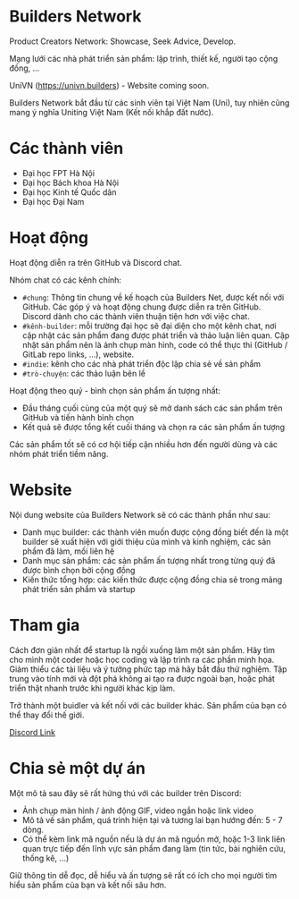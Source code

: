 # Builders Network
Product Creators Network: Showcase, Seek Advice, Develop.

Mạng lưới các nhà phát triển sản phẩm: lập trình, thiết kế, người tạo cộng đồng, ...

UniVN (https://univn.builders) - Website coming soon.

Builders Network bắt đầu từ các sinh viên tại Việt Nam (Uni), tuy nhiên cũng mang ý nghĩa Uniting Việt Nam (Kết nối khắp đất nước).

# Các thành viên

- Đại học FPT Hà Nội
- Đại học Bách khoa Hà Nội
- Đại học Kinh tế Quốc dân
- Đại học Đại Nam

# Hoạt động

Hoạt động diễn ra trên GitHub và Discord chat.

Nhóm chat có các kênh chính:
- `#chung`: Thông tin chung về kế hoạch của Builders Net, được kết nối với GitHub. Các góp ý và hoạt động chung được diễn ra trên GitHub. Discord dành cho các thành viên thuận tiện hơn với việc chat.
- `#kênh-builder`: mỗi trường đại học sẽ đại diện cho một kênh chat, nơi cập nhật các sản phẩm đang được phát triển và thảo luận liên quan. Cập nhật sản phẩm nên là ảnh chụp màn hình, code có thể thực thi (GitHub / GitLab repo links, ...), website.
- `#indie`: kênh cho các nhà phát triển độc lập chia sẻ về sản phẩm
- `#trò-chuyện`: các thảo luận bên lề

Hoạt động theo quý - bình chọn sản phẩm ấn tượng nhất:
- Đầu tháng cuối cùng của một quý sẽ mở danh sách các sản phẩm trên GitHub và tiến hành bình chọn
- Kết quả sẽ được tổng kết cuối tháng và chọn ra các sản phẩm ấn tượng

Các sản phẩm tốt sẽ có cơ hội tiếp cận nhiều hơn đến người dùng và các nhóm phát triển tiềm năng.

# Website

Nội dung website của Builders Network sẽ có các thành phần như sau:
- Danh mục builder: các thành viên muốn được cộng đồng biết đến là một builder sẽ xuất hiện với giới thiệu của mình và kinh nghiệm, các sản phẩm đã làm, mối liên hệ
- Danh mục sản phẩm: các sản phẩm ấn tượng nhất trong từng quý đã được bình chọn bởi cộng đồng
- Kiến thức tổng hợp: các kiến thức được cộng đồng chia sẻ trong mảng phát triển sản phẩm và startup

# Tham gia

Cách đơn giản nhất để startup là ngồi xuống làm một sản phẩm. Hãy tìm cho mình một coder hoặc học coding và lập trình ra các phần minh họa. Giảm thiểu các tài liệu và ý tưởng phức tạp mà hãy bắt đầu thử nghiệm. Tập trung vào tính mới và đột phá không ai tạo ra được ngoài bạn, hoặc phát triển thật nhanh trước khi người khác kịp làm.

Trở thành một buidler và kết nối với các builder khác. Sản phẩm của bạn có thể thay đổi thế giới.

[Discord Link](Private)

# Chia sẻ một dự án

Một mô tả sau đây sẽ rất hứng thú với các builder trên Discord:
- Ảnh chụp màn hình / ảnh động GIF, video ngắn hoặc link video
- Mô tả về sản phẩm, quá trình hiện tại và tương lai bạn hướng đến: 5 - 7 dòng.
- Có thể kèm link mã nguồn nếu là dự án mã nguồn mở, hoặc 1-3 link liên quan trực tiếp đến lĩnh vực sản phẩm đang làm (tin tức, bài nghiên cứu, thống kê, ...)

Giữ thông tin dễ đọc, dễ hiểu và ấn tượng sẽ rất có ích cho mọi người tìm hiểu sản phẩm của bạn và kết nối sâu hơn.
